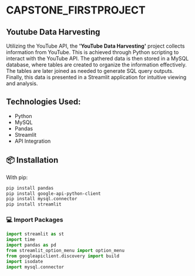 # CAPSTONE_FIRSTPROJECT

## Youtube Data Harvesting

Utilizing the YouTube API, the **'YouTube Data Harvesting'** project collects information from YouTube. This is achieved through Python scripting to interact with the YouTube API. The gathered data is then stored in a MySQL database, where tables are created to organize the information effectively. The tables are later joined as needed to generate SQL query outputs. Finally, this data is presented in a Streamlit application for intuitive viewing and analysis.

## **Technologies Used:**

  * Python
  * MySQL
  * Pandas
  * Streamlit
  * API Integration

## 📦 Installation

With pip:

```bash
pip install pandas
pip install google-api-python-client
pip install mysql.connector
pip install streamlit
```

### 💻 Import Packages
```python
import streamlit as st
import time
import pandas as pd
from streamlit_option_menu import option_menu
from googleapiclient.discovery import build
import isodate
import mysql.connector
```
